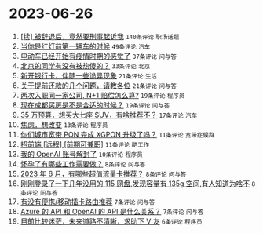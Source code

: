 # 2023-06-26

1. [[续] 被辞退后，竟然要刑事起诉我](https://www.v2ex.com/t/951649) `140条评论` `职场话题`
1. [当你是红灯前第一辆车的时候](https://www.v2ex.com/t/951664) `49条评论` `汽车`
1. [电动车已经开始有疫情时期的感觉了](https://www.v2ex.com/t/951660) `37条评论` `问与答`
1. [北京的同学有没有被热傻的？](https://www.v2ex.com/t/951658) `33条评论` `北京`
1. [新开银行卡，伴随一些诡异现象](https://www.v2ex.com/t/951659) `21条评论` `生活`
1. [关于提前还款的几个问题，请教各位](https://www.v2ex.com/t/951630) `21条评论` `问与答`
1. [两次入职同一家公司, N+1 赔偿怎么算?](https://www.v2ex.com/t/951661) `19条评论` `程序员`
1. [现在成都买房是不是合适的时候？](https://www.v2ex.com/t/951629) `19条评论` `问与答`
1. [35 万预算，想买大七座 SUV，有啥推荐不？](https://www.v2ex.com/t/951679) `17条评论` `汽车`
1. [焦虑，想改变](https://www.v2ex.com/t/951668) `13条评论` `程序员`
1. [你们城市宽带 PON 完成 XGPON 升级了吗？](https://www.v2ex.com/t/951662) `11条评论` `宽带症候群`
1. [招前端 [远程] [前期可兼职]](https://www.v2ex.com/t/951639) `11条评论` `酷工作`
1. [我的 OpenAI 账号解封了](https://www.v2ex.com/t/951654) `10条评论` `程序员`
1. [怀孕了有哪些工作需要做？](https://www.v2ex.com/t/951687) `8条评论` `问与答`
1. [2023 年 6 月，有哪些超值流量卡推荐？](https://www.v2ex.com/t/951678) `8条评论` `问与答`
1. [刚刚登录了一下几年没用的 115 网盘,发现容量有 135g 空间,有人知道为啥不](https://www.v2ex.com/t/951656) `8条评论` `问与答`
1. [有没有便携/移动插卡路由推荐](https://www.v2ex.com/t/951645) `7条评论` `问与答`
1. [Azure 的 API 和 OpenAI 的 API 是什么关系？](https://www.v2ex.com/t/951633) `7条评论` `问与答`
1. [目前比较迷茫，未来道路不清晰，求助下 V 友](https://www.v2ex.com/t/951671) `6条评论` `程序员`
